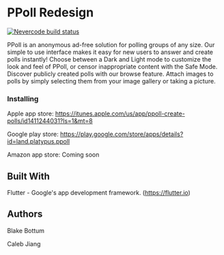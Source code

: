 # PPoll Redesign

[![Nevercode build status](https://app.nevercode.io/api/projects/c128da8a-1c99-43f8-87fb-7ed10aa473e0/workflows/7b12fce6-b9d9-4a91-b740-16ada3ceb3c1/status_badge.svg?branch=master)](https://app.nevercode.io/#/project/c128da8a-1c99-43f8-87fb-7ed10aa473e0/workflow/7b12fce6-b9d9-4a91-b740-16ada3ceb3c1/latestBuild?branch=master)

PPoll is an anonymous ad-free solution for polling groups of any size. Our simple to use interface makes it easy for new users to answer and create polls instantly! Choose between a Dark and Light mode to customize the look and feel of PPoll, or censor inappropriate content with the Safe Mode. Discover publicly created polls with our browse feature. Attach images to polls by simply selecting them from your image gallery or taking a picture.

### Installing

Apple app store: https://itunes.apple.com/us/app/ppoll-create-polls/id1411244031?ls=1&mt=8

Google play store: https://play.google.com/store/apps/details?id=land.platypus.ppoll

Amazon app store: Coming soon

## Built With

Flutter - Google's app development framework. (https://flutter.io)

## Authors

Blake Bottum

Caleb Jiang
